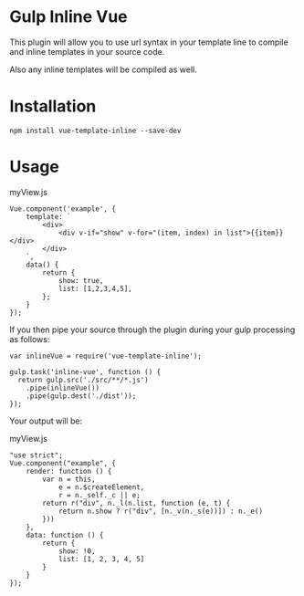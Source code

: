 # Gulp Inline Vue

This plugin will allow you to use url syntax in your template line to compile and inline templates in your source code.

Also any inline templates will be compiled as well.

# Installation

```
npm install vue-template-inline --save-dev
```

# Usage

myView.js
```
Vue.component('example', {
    template: `
        <div>
            <div v-if="show" v-for="(item, index) in list">{{item}}</div>
        </div>
    `,
    data() {
        return {
            show: true,
            list: [1,2,3,4,5],
        };
    }
});
```

If you then pipe your source through the plugin during your gulp processing as follows:

```
var inlineVue = require('vue-template-inline');

gulp.task('inline-vue', function () {
  return gulp.src('./src/**/*.js')
    .pipe(inlineVue())
    .pipe(gulp.dest('./dist'));
});
```

Your output will be:

myView.js
```
"use strict";
Vue.component("example", {
    render: function () {
        var n = this,
            e = n.$createElement,
            r = n._self._c || e;
        return r("div", n._l(n.list, function (e, t) {
            return n.show ? r("div", [n._v(n._s(e))]) : n._e()
        }))
    },
    data: function () {
        return {
            show: !0,
            list: [1, 2, 3, 4, 5]
        }
    }
});
```